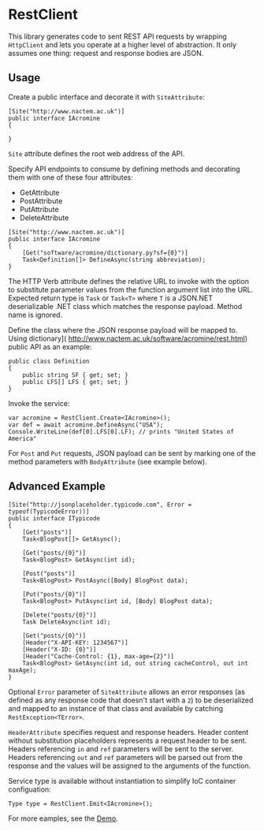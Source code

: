 # RestClient

This library generates code to sent REST API requests by wrapping `HttpClient` and lets you operate at a higher level of abstraction. It only assumes one thing: request and response bodies are JSON.

## Usage

Create a public interface and decorate it with `SiteAttribute`:

```
[Site("http://www.nactem.ac.uk")]
public interface IAcromine
{

}
```

`Site` attribute defines the root web address of the API.

Specify API endpoints to consume by defining methods and decorating them with one of these four attributes:
* GetAttribute
* PostAttribute
* PutAttribute
* DeleteAttribute
```
[Site("http://www.nactem.ac.uk")]
public interface IAcromine
{
    [Get("software/acromine/dictionary.py?sf={0}")]
    Task<Definition[]> DefineAsync(string abbreviation);
}
```
The HTTP Verb attribute defines the relative URL to invoke with the option to substitute parameter values from the function argument list into the URL. Expected return type is `Task` or `Task<T>` where `T` is a JSON.NET deserializable .NET class which matches the response payload. Method name is ignored.

Define the class where the JSON response payload will be mapped to. Using dictionary]( http://www.nactem.ac.uk/software/acromine/rest.html) public API as an example:
```
public class Definition
{
    public string SF { get; set; }
    public LFS[] LFS { get; set; }
}
```

Invoke the service:
```
var acromine = RestClient.Create<IAcromine>();
var def = await acromine.DefineAsync("USA");
Console.WriteLine(def[0].LFS[0].LF); // prints "United States of America"
```

For `Post` and `Put` requests, JSON payload can be sent by marking one of the method parameters with `BodyAttribute` (see example below).

## Advanced Example
```
[Site("http://jsonplaceholder.typicode.com", Error = typeof(TypicodeError))]
public interface ITypicode
{
    [Get("posts")]
    Task<BlogPost[]> GetAsync();

    [Get("posts/{0}")]
    Task<BlogPost> GetAsync(int id);

    [Post("posts")]
    Task<BlogPost> PostAsync([Body] BlogPost data);

    [Put("posts/{0}")]
    Task<BlogPost> PutAsync(int id, [Body] BlogPost data);

    [Delete("posts/{0}")]
    Task DeleteAsync(int id);

    [Get("posts/{0}")]
    [Header("X-API-KEY: 1234567")]
    [Header("X-ID: {0}")]
    [Header("Cache-Control: {1}, max-age={2}")]
    Task<BlogPost> GetAsync(int id, out string cacheControl, out int maxAge);
}
```
Optional `Error` parameter of `SiteAttribute` allows an error responses (as defined as any response code that doesn't start with a `2`) to be deserialized and mapped to an instance of that class and available by catching `RestException<TError>`.

`HeaderAttribute` specifies request and response headers. Header content without substitution placeholders represents a request header to be sent. Headers referencing `in` and `ref` parameters will be sent to the server. Headers referencing `out` and `ref` parameters will be parsed out from the response and the values will be assigned to the arguments of the function.

Service type is available without instantiation to simplify IoC container configuation:
```
Type type = RestClient.Emit<IAcromine>();
```

For more eamples, see the [Demo](https://github.com/dmitrynogin/RestClients/blob/master/Demo/Program.cs).
